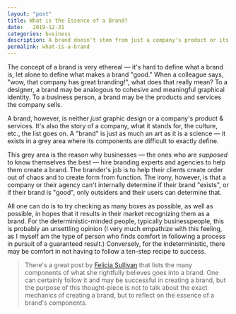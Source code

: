 ```yaml
---
layout: "post"
title: What is the Essence of a Brand?
date:   2019-12-31
categories: business
description: A brand doesn't stem from just a company's product or its design. On the contrary, a company's product and design are just expressions of a company's "brand." In this post we'll explore what makes a brand, a brand.
permalink: what-is-a-brand
---
```


The concept of a brand is very ethereal — it's hard to define what a brand is, let alone to define what makes a brand "good." When a colleague says, "wow, that company has great branding!", what does that really mean? To a designer, a brand may be analogous to cohesive and meaningful graphical identity. To a business person, a brand may be the products and services the company sells.

A brand, however, is neither _just_ graphic design or a company's product & services. It's also the story of a company, what it stands for, the culture, etc., the list goes on. A "brand" is just as much an art as it is a science — it exists in a grey area where its components are difficult to exactly define.

This grey area is the reason why businesses — the ones who are _supposed_ to know themselves the best — hire branding experts and agencies to help them create a brand. The brander's job is to help their clients create order out of chaos and to create form from function. The irony, however, is that a company or their agency can't internally determine if their brand "exists", or if their brand is "good", only outsiders and their users can determine that.

All one can do is to try checking as many boxes as possible, as well as possible, in hopes that it results in their market recognizing them as a brand. For the deterministic-minded people, typically businesspeople, this is probably an unsettling opinion (I very much empathize with this feeling, as I myself am the type of person who finds comfort in following a process in pursuit of a guaranteed result.) Conversely, for the indeterministic, there may be comfort in not having to follow a ten-step recipe to success.

> There's a great post by [Felicia Sullivan](https://medium.com/s/how-to-build-a-brand/lets-talk-about-how-to-build-a-brand-543b2dfbc4f5) that lists the many components of what she rightfully believes goes into a brand. One can certainly follow it and may be successful in creating a brand, but the purpose of this thought-piece is not to talk about the exact mechanics of creating a brand, but to reflect on the essence of a brand's components.
